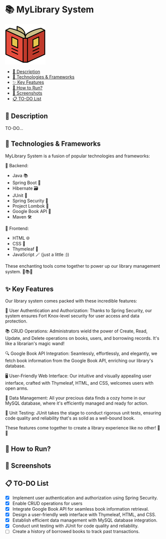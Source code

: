 # 📚 MyLibrary System

<img src="screenshots/book.svg" alt="logo" align="center" width="130">

* [📝 Description](#description)
* [🔧 Technologies & Frameworks](#technologies)
* [✨ Key Features](#features)
* [🚀 How to Run?](#howtorun)
* [📸 Screenshots](#screenshots)
* [📋 TO-DO List](#todo)

## <a name="description"></a> 📝 Description

TO-DO...

## <a name="technologies"></a> 🔧 Technologies & Frameworks

MyLibrary System is a fusion of popular technologies and frameworks:

🚀 Backend:

* Java 📚
* Spring Boot 🏃
* Hibernate 🗃️
* JUnit 🧪
* Spring Security 🔐
* Project Lombok 🧰
* Google Book API 📖
* Maven 🛠️

🎨 Frontend:

* HTML 🌐
* CSS 🎨
* Thymeleaf 🌼
* JavaScript 🪄 (just a little :))

These enchanting tools come together to power up our library management system. 📜📚✨


## <a name="features"></a> ✨ Key Features

Our library system comes packed with these incredible features:

🔐 User Authentication and Authorization: Thanks to Spring Security, our system ensures Fort Knox-level security for user access and data protection.

📚 CRUD Operations: Administrators wield the power of Create, Read, Update, and Delete operations on books, users, and borrowing records. It's like a librarian's magic wand!

🔍 Google Book API Integration: Seamlessly, effortlessly, and elegantly, we fetch book information from the Google Book API, enriching our library's database.

🖥️ User-Friendly Web Interface: Our intuitive and visually appealing user interface, crafted with Thymeleaf, HTML, and CSS, welcomes users with open arms.

💾 Data Management: All your precious data finds a cozy home in our MySQL database, where it's efficiently managed and ready for action.

🧪 Unit Testing: JUnit takes the stage to conduct rigorous unit tests, ensuring code quality and reliability that's as solid as a well-bound book.

These features come together to create a library experience like no other! 📖🌟

## <a name="howtorun"></a> 🚀 How to Run?

## <a name="screenshots"></a> 📸 Screenshots

## <a name="todo"></a> 📋 TO-DO List

- [x] Implement user authentication and authorization using Spring Security.
- [x] Enable CRUD operations for users
- [x] Integrate Google Book API for seamless book information retrieval.
- [x] Design a user-friendly web interface with Thymeleaf, HTML, and CSS.
- [x] Establish efficient data management with MySQL database integration.
- [x] Conduct unit testing with JUnit for code quality and reliability.
- [ ] Create a history of borrowed books to track past transactions.
